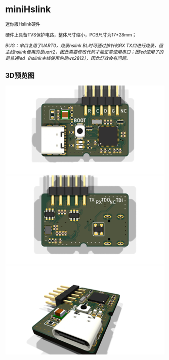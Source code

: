 # miniHslink

迷你版Hslink硬件

硬件上具备TVS保护电路，整体尺寸缩小，PCB尺寸为17*28mm；

*BUG：串口复用了UART0，烧录hslink BL时可通过排针的RX TX口进行烧录，但主线hslink使用的是uart2，因此需要修改代码才能正常使用串口；因led使用了的是普通led（hslink主线使用的是ws2812），因此灯效会有问题。*

## 3D预览图
![alt text](<work flow/TOP.png>)
![alt text](<work flow/BUTTON.png>)
![alt text](<work flow/hpm_dap-0.png>)